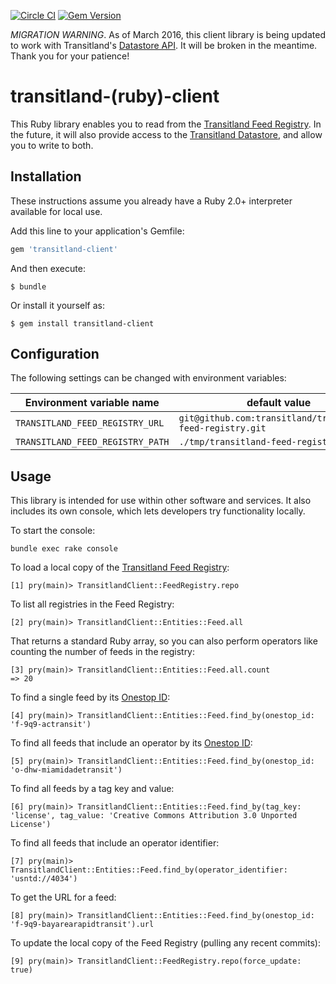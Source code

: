 [![Circle CI](https://circleci.com/gh/transitland/transitland-ruby-client.svg?style=svg)](https://circleci.com/gh/transitland/transitland-ruby-client)
[![Gem Version](https://badge.fury.io/rb/transitland-client.svg)](http://badge.fury.io/rb/transitland-client)

*MIGRATION WARNING*. As of March 2016, this client library is being updated to work with Transitland's [Datastore API](https://github.com/transitland/transitland-datastore/blob/master/README.md#api-endpoints). It will be broken in the meantime. Thank you for your patience!

# transitland-(ruby)-client

This Ruby library enables you to read from the [Transitland Feed Registry](https://github.com/transitland/transitland-feed-registry). In the future, it will also provide access to the [Transitland Datastore](https://github.com/transitland/transitland-datastore), and allow you to write to both.

## Installation

These instructions assume you already have a Ruby 2.0+ interpreter available for local use.

Add this line to your application's Gemfile:

```ruby
gem 'transitland-client'
```

And then execute:

    $ bundle

Or install it yourself as:

    $ gem install transitland-client

## Configuration

The following settings can be changed with environment variables:

Environment variable name        | default value
-------------------------------- | -------------
`TRANSITLAND_FEED_REGISTRY_URL`  | `git@github.com:transitland/transitland-feed-registry.git`
`TRANSITLAND_FEED_REGISTRY_PATH` | `./tmp/transitland-feed-registry`

## Usage

This library is intended for use within other software and services. It also includes its own console, which lets developers try functionality locally.

To start the console:

    bundle exec rake console

To load a local copy of the [Transitland Feed Registry](https://github.com/transitland/transitland-feed-registry):

    [1] pry(main)> TransitlandClient::FeedRegistry.repo

To list all registries in the Feed Registry:

    [2] pry(main)> TransitlandClient::Entities::Feed.all

That returns a standard Ruby array, so you can also perform operators like counting the number of feeds in the registry:

    [3] pry(main)> TransitlandClient::Entities::Feed.all.count
    => 20

To find a single feed by its [Onestop ID](https://github.com/transitland/onestop-id):

    [4] pry(main)> TransitlandClient::Entities::Feed.find_by(onestop_id: 'f-9q9-actransit')

To find all feeds that include an operator by its [Onestop ID](https://github.com/transitland/onestop-id):

    [5] pry(main)> TransitlandClient::Entities::Feed.find_by(onestop_id: 'o-dhw-miamidadetransit')

To find all feeds by a tag key and value:

    [6] pry(main)> TransitlandClient::Entities::Feed.find_by(tag_key: 'license', tag_value: 'Creative Commons Attribution 3.0 Unported License')

To find all feeds that include an operator identifier:

    [7] pry(main)> TransitlandClient::Entities::Feed.find_by(operator_identifier: 'usntd://4034')

To get the URL for a feed:

    [8] pry(main)> TransitlandClient::Entities::Feed.find_by(onestop_id: 'f-9q9-bayarearapidtransit').url

To update the local copy of the Feed Registry (pulling any recent commits):

    [9] pry(main)> TransitlandClient::FeedRegistry.repo(force_update: true)
